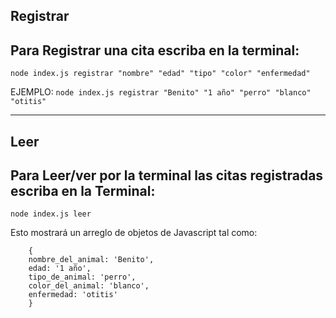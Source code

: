 ## Registrar

Para Registrar una cita escriba en la terminal:
--------------------------------------------
````
node index.js registrar "nombre" "edad" "tipo" "color" "enfermedad"
````
EJEMPLO: `node index.js registrar "Benito" "1 año" "perro" "blanco" "otitis"`

------------------------------------------------------------------------------

## Leer
Para Leer/ver por la terminal las citas registradas escriba en la Terminal:
-----------------------------------------------------
````
node index.js leer
````

Esto mostrará un arreglo de objetos de Javascript tal como:
```
    {
    nombre_del_animal: 'Benito',
    edad: '1 año',
    tipo_de_animal: 'perro',
    color_del_animal: 'blanco',
    enfermedad: 'otitis'
    }

